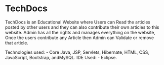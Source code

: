 # TechDocs
TechDocs is an Educational Website where Users can Read the articles posted by other users and they can also contribute their own articles to this website. Admin has all the rights and manages everything on the website, Once the users contribute any Article then Admin can Validate or remove that article.


Technologies used: - Core Java, JSP, Servlets, Hibernate, HTML, CSS, JavaScript, Bootstrap, andMySQL.
IDE Used: - Eclipse.
